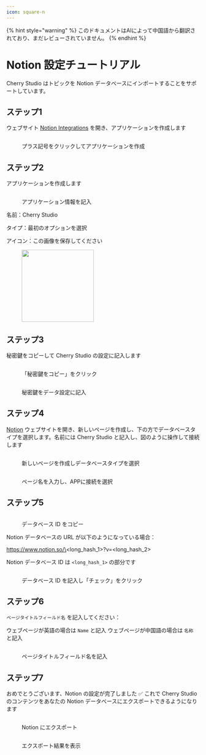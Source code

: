 ```yaml
---
icon: square-n
---
```


{% hint style="warning" %}
このドキュメントはAIによって中国語から翻訳されており、まだレビューされていません。
{% endhint %}

# Notion 設定チュートリアル

Cherry Studio はトピックを Notion データベースにインポートすることをサポートしています。

## ステップ1

ウェブサイト [Notion Integrations](https://www.notion.so/profile/integrations) を開き、アプリケーションを作成します

<figure><img src="../.gitbook/assets/notion/创建应用.png" alt=""><figcaption><p>プラス記号をクリックしてアプリケーションを作成</p></figcaption></figure>

## ステップ2

アプリケーションを作成します

<figure><img src="../.gitbook/assets/notion/填写应用信息.png" alt=""><figcaption><p>アプリケーション情報を記入</p></figcaption></figure>

名前：Cherry Studio

タイプ：最初のオプションを選択

アイコン：この画像を保存してください

<figure><img src="../.gitbook/assets/notion/Cherry-Studio-Logo.png" alt="" width="188"><figcaption></figcaption></figure>

## ステップ3

秘密鍵をコピーして Cherry Studio の設定に記入します

<figure><img src="../.gitbook/assets/notion/复制密钥.png" alt=""><figcaption><p>「秘密鍵をコピー」をクリック</p></figcaption></figure>

<figure><img src="../.gitbook/assets/notion/填写密钥.png" alt=""><figcaption><p>秘密鍵をデータ設定に記入</p></figcaption></figure>

## ステップ4

[Notion](https://www.notion.so/) ウェブサイトを開き、新しいページを作成し、下の方でデータベースタイプを選択します。名前には Cherry Studio と記入し、図のように操作して接続します

<figure><img src="../.gitbook/assets/notion/创建页面.png" alt=""><figcaption><p>新しいページを作成しデータベースタイプを選択</p></figcaption></figure>

<figure><img src="../.gitbook/assets/notion/连接APP.png" alt=""><figcaption><p>ページ名を入力し、APPに接続を選択</p></figcaption></figure>

## ステップ5

<figure><img src="../.gitbook/assets/notion/复制数据库ID.png" alt=""><figcaption><p>データベース ID をコピー</p></figcaption></figure>

Notion データベースの URL が以下のようになっている場合：

https://www.notion.so/\<long\_hash\_1>?v=\<long\_hash\_2>

Notion データベース ID は `<long_hash_1>` の部分です

<figure><img src="../.gitbook/assets/notion/填写数据库ID.png" alt=""><figcaption><p>データベース ID を記入し「チェック」をクリック</p></figcaption></figure>

## ステップ6

`ページタイトルフィールド名` を記入してください：

ウェブページが英語の場合は `Name` と記入
ウェブページが中国語の場合は `名称` と記入

<figure><img src="../.gitbook/assets/notion/填写页面标题字段名.png" alt=""><figcaption><p>ページタイトルフィールド名を記入</p></figcaption></figure>

## ステップ7

おめでとうございます、Notion の設定が完了しました ✅ これで Cherry Studio のコンテンツをあなたの Notion データベースにエクスポートできるようになります

<figure><img src="../.gitbook/assets/notion/导出.png" alt=""><figcaption><p>Notion にエクスポート</p></figcaption></figure>

<figure><img src="../.gitbook/assets/notion/查看结果.png" alt=""><figcaption><p>エクスポート結果を表示</p></figcaption></figure>